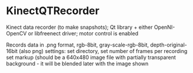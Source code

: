 KinectQTRecorder
================

Kinect data recorder (to make snapshots); Qt library + either OpenNI-OpenCV or libfreenect driver; motor control is enabled

Records data in .png format, rgb-8bit, gray-scale-rgb-8bit, depth-original-16bit (also png)
settings:
set directory,
set number of frames per recording
set markup (should be a 640x480 image file with partially transparent background - it will be blended later with the image shown
